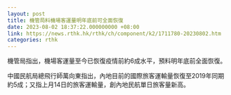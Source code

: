 ```yaml
---
layout: post
title: 機管局料機場客運量明年底前可全面恢復
date: 2023-08-02 18:37:22.000000000 +08:00
link: https://news.rthk.hk/rthk/ch/component/k2/1711780-20230802.htm
categories: rthk
---
```


機管局指出，機場客運量至今已恢復疫情前約6成水平，預料明年底前全面恢復。

中國民航局總飛行師萬向東指出，內地目前的國際旅客運輸量恢復至2019年同期約5成；又指上月14日的旅客運輸量，創內地民航單日旅客量新高。
